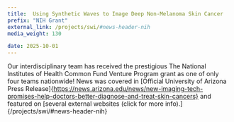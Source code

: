```yaml
---
title:  Using Synthetic Waves to Image Deep Non-Melanoma Skin Cancer
prefix: "NIH Grant"
external_link: /projects/swi/#news-header-nih
media_weight: 130

date: 2025-10-01
---
```

Our interdisciplinary team has received the prestigious The National Institutes of Health Common Fund Venture Program grant as one of only four teams nationwide! News was covered in [Official University of Arizona Press Release]{https://news.arizona.edu/news/new-imaging-tech-promises-help-doctors-better-diagnose-and-treat-skin-cancers} and featured on [several external websites (click for more info).]{/projects/swi/#news-header-nih}




